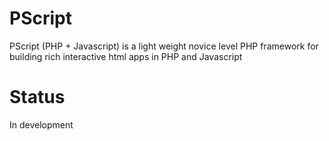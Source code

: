 # PScript
PScript (PHP + Javascript) is a light weight novice level PHP framework for building rich interactive html apps in PHP and Javascript
# Status
In development